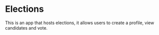 # Elections
This is an app that hosts elections, it allows users to create a profile, view candidates and vote. 
